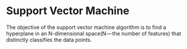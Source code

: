 # Support Vector Machine

The objective of the support vector machine algorithm is to find a hyperplane in an N-dimensional space(N — the number of features) that distinctly classifies the data points.

